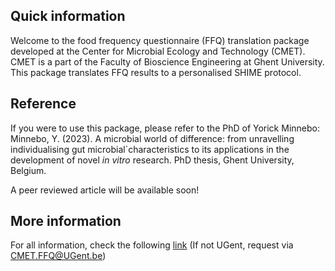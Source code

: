 ## Quick information
Welcome to the food frequency questionnaire (FFQ) translation package developed at the Center for Microbial Ecology and Technology (CMET). CMET is a part of the Faculty of Bioscience Engineering at Ghent University. This package translates FFQ results to a personalised SHIME protocol.


## Reference
If you were to use this package, please refer to the PhD of Yorick Minnebo: 
Minnebo, Y. (2023). A microbial world of difference: from unravelling individualising gut microbial`characteristics to its applications in the development of novel <i>in vitro</i> research. PhD thesis, Ghent University, Belgium.

A peer reviewed article will be available soon!


## More information
For all information, check the following [link](github.ugent.be/yminnebo/CMET_FFQ) (If not UGent, request via CMET.FFQ@UGent.be)
